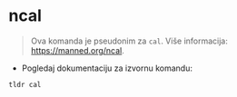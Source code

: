 # ncal

> Ova komanda je pseudonim za `cal`.
> Više informacija: <https://manned.org/ncal>.

- Pogledaj dokumentaciju za izvornu komandu:

`tldr cal`
